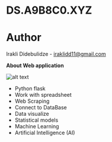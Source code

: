# DS.A9B8C0.XYZ

# Author
Irakli Didebulidze - iraklidd11@gmail.com

**About Web application**

![alt text](http://ds.a9b8c0.xyz/static/images/fav.ico)


- Python flask
- Work with spreadsheet
- Web Scraping
- Connect to DataBase
- Data visualize
- Statistical models
- Machine Learning
- Artificial Intelligence (AI)
